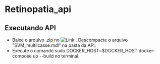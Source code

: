 # Retinopatia_api

## Executando API

- Baixe o arquivo .zip no ![Link](https://drive.google.com/file/d/1m46Sn0B2GyesUBDdjSjxndhmgcU_EG80/view?usp=sharing) . Descompacte o arquivo "SVM_multilcasse.mdl" na pasta da API;
- Execute o comando sudo DOCKER_HOST=$DOCKER_HOST docker-compose up --build  no terminal.

